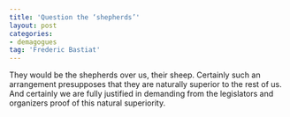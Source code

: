 ```yaml
---
title: 'Question the ‘shepherds’'
layout: post
categories:
- demagogues
tag: 'Frederic Bastiat'
---
```


They would be the shepherds over us, their sheep. Certainly such an arrangement presupposes that they are naturally superior to the rest of us. And certainly we are fully justified in demanding from the legislators and organizers proof of this natural superiority.